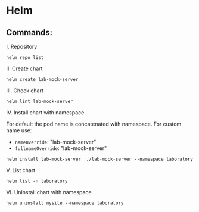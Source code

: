 # Helm

## Commands:

I. Repository

```
helm repo list
```

II. Create chart

```
helm create lab-mock-server
```

III. Check chart

```
helm lint lab-mock-server
```

IV. Install chart with namespace

For default the pod name is concatenated with namespace.
For custom name use:

- `nameOverride`: "lab-mock-server"
- `fullnameOverride`: "lab-mock-server"

```
helm install lab-mock-server  ./lab-mock-server --namespace laboratory
```

V. List chart

```
helm list -n laboratory
```

VI. Uninstall chart with namespace

```
helm uninstall mysite --namespace laboratory
```